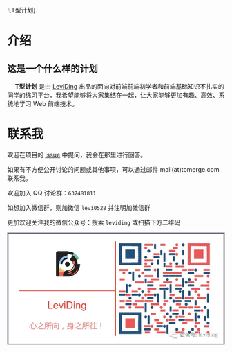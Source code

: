 ![T型计划]

# 介绍



## 这是一个什么样的计划

&emsp; **T型计划** 是由 [LeviDing](https://github.com/leviding) 出品的面向对前端前端初学者和前端基础知识不扎实的同学的练习平台，我希望能够将大家集结在一起，让大家能够更加有趣、高效、系统地学习 Web 前端技术。



# 联系我

欢迎在项目的 <a href="https://github.com/leviding/t-plan/issues" target="_blank">issue</a> 中提问，我会在那里进行回答。

如果有不方便公开讨论的问题或其他事项，可以通过邮件 mail(at)tomerge.com 联系我。

欢迎加入 QQ 讨论群：`637481811`

如想加入微信群，则加微信 `levi0528` 并注明加微信群

更加欢迎关注我的微信公众号：搜索 `leviding` 或扫描下方二维码

![微信公众号：LeviDing](asset/weixin.jpg)
